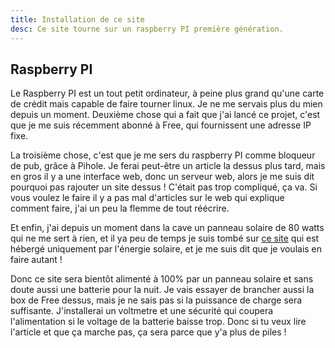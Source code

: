 ```yaml
---
title: Installation de ce site
desc: Ce site tourne sur un raspberry PI première génération.
---
```


## Raspberry PI

Le Raspberry PI est un tout petit ordinateur, à peine plus grand qu'une carte de crédit mais capable de faire tourner linux. Je ne me servais plus du mien depuis un moment. Deuxième chose qui a fait que j'ai lancé ce projet, c'est que je me suis récemment abonné à Free, qui fournissent une adresse IP fixe. 

La troisième chose, c'est que je me sers du raspberry PI comme bloqueur de pub, grâce à Pihole. Je ferai peut-être un article la dessus plus tard, mais en gros il y a une interface web, donc un serveur web, alors je me suis dit pourquoi pas rajouter un site dessus ! C'était pas trop compliqué, ça va. Si vous voulez le faire il y a pas mal d'articles sur le web qui explique comment faire, j'ai un peu la flemme de tout réécrire.

Et enfin, j'ai depuis un moment dans la cave un panneau solaire de 80 watts qui ne me sert à rien, et il ya peu de temps je suis tombé sur [ce site](https://solar.lowtechmagazine.com/about.html) qui est hébergé uniquement par l'énergie solaire, et je me suis dit que je voulais en faire autant !

Donc ce site sera bientôt alimenté à 100% par un panneau solaire et sans doute aussi une batterie pour la nuit. Je vais essayer de brancher aussi la box de Free dessus, mais je ne sais pas si la puissance de charge sera suffisante. J'installerai un voltmetre et une sécurité qui coupera l'alimentation si le voltage de la batterie baisse trop. Donc si tu veux lire l'article et que ça marche pas, ça sera parce que y'a plus de piles !
